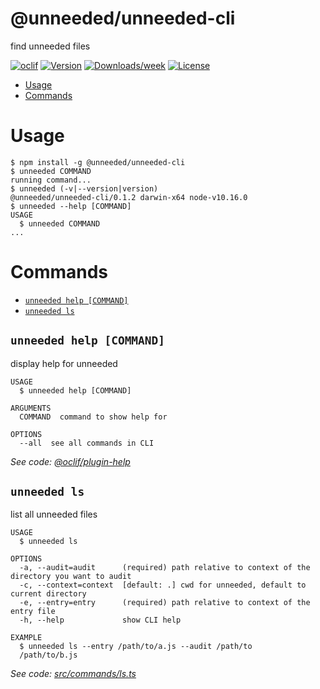 @unneeded/unneeded-cli
======================

find unneeded files

[![oclif](https://img.shields.io/badge/cli-oclif-brightgreen.svg)](https://oclif.io)
[![Version](https://img.shields.io/npm/v/@unneeded/unneeded-cli.svg)](https://npmjs.org/package/@unneeded/unneeded-cli)
[![Downloads/week](https://img.shields.io/npm/dw/@unneeded/unneeded-cli.svg)](https://npmjs.org/package/@unneeded/unneeded-cli)
[![License](https://img.shields.io/npm/l/@unneeded/unneeded-cli.svg)](https://github.com/Wyntau/unneeded/blob/master/package.json)

<!-- toc -->
* [Usage](#usage)
* [Commands](#commands)
<!-- tocstop -->
# Usage
<!-- usage -->
```sh-session
$ npm install -g @unneeded/unneeded-cli
$ unneeded COMMAND
running command...
$ unneeded (-v|--version|version)
@unneeded/unneeded-cli/0.1.2 darwin-x64 node-v10.16.0
$ unneeded --help [COMMAND]
USAGE
  $ unneeded COMMAND
...
```
<!-- usagestop -->
# Commands
<!-- commands -->
* [`unneeded help [COMMAND]`](#unneeded-help-command)
* [`unneeded ls`](#unneeded-ls)

## `unneeded help [COMMAND]`

display help for unneeded

```
USAGE
  $ unneeded help [COMMAND]

ARGUMENTS
  COMMAND  command to show help for

OPTIONS
  --all  see all commands in CLI
```

_See code: [@oclif/plugin-help](https://github.com/oclif/plugin-help/blob/v2.2.0/src/commands/help.ts)_

## `unneeded ls`

list all unneeded files

```
USAGE
  $ unneeded ls

OPTIONS
  -a, --audit=audit      (required) path relative to context of the directory you want to audit
  -c, --context=context  [default: .] cwd for unneeded, default to current directory
  -e, --entry=entry      (required) path relative to context of the entry file
  -h, --help             show CLI help

EXAMPLE
  $ unneeded ls --entry /path/to/a.js --audit /path/to
  /path/to/b.js
```

_See code: [src/commands/ls.ts](https://github.com/Wyntau/unneeded/blob/v0.1.2/src/commands/ls.ts)_
<!-- commandsstop -->
